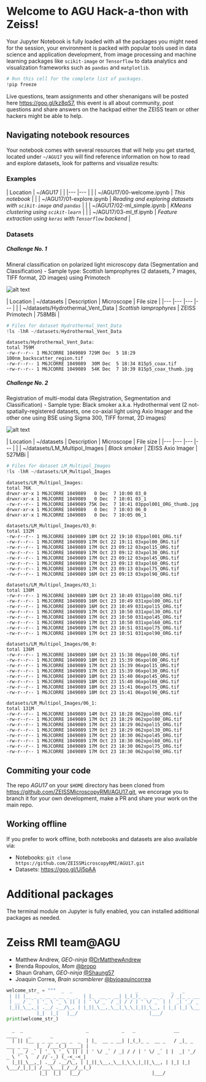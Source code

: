
# Welcome to AGU Hack-a-thon with Zeiss!
Your Jupyter Notebook is fully loaded with all the packages you might need for the session, 
your environment is packed with popular tools used in data science and application development, 
from image processing and machine learning packages like `scikit-image` or `Tensorflow` to data analytics 
and visualization frameworks such as `pandas` and `matplotlib`.


```python
# Run this cell for the complete list of packages.
!pip freeze
```

Live questions, team assignments and other shenanigans will be posted here https://goo.gl/kz8qS7, this event is all about community, post questions and share answers on the hackpad either the ZEISS team or other hackers might be able to help.

## Navigating notebook resources
Your notebook comes with several resources that will help you get started, located under `~/AGU17` you 
will find reference information on how to read and explore datasets, look for patterns and visualize 
results:

### Examples
| Location | ~/AGU17 |  	|
|---	|---	|
| | ~/AGU17/00-welcome.ipynb | *This notebook* |
| | ~/AGU17/01-explore.ipynb | *Reading and exploring datasets with `scikit-image` and `pandas`* |
| | ~/AGU17/02-ml_simple.ipynb | *KMeans clustering using `scikit-learn`* |
| | ~/AGU17/03-ml_tf.ipynb | *Feature extraction using `keras` with `Tensorflow` backend* |

### Datasets

##### Challenge No. 1
Mineral classification on polarized light microscopy data (Segmentation and Classification)
    - Sample type: Scottish lamprophyres (2 datasets, 7 images, TIFF format, 2D images) using Primotech

![alt text](03ppol001_ORG_thumb.jpg)

| Location | ~/datasets |  Description | Microscope | File size |
|---	|---	|---	|---	|
| | ~/datasets/Hydrothermal_Vent_Data | *Scottish lamprophyres* | ZEISS Primotech | 758MBi |

```python
# Files for dataset Hydrothermal_Vent_Data
!ls -lhR ~/datasets/Hydrothermal_Vent_Data
```

    datasets/Hydrothermal_Vent_Data:
    total 759M
    -rw-r--r-- 1 M6JCORRE 1049089 729M Dec  5 18:29 100nm_backscatter_region.tif
    -rw-r--r-- 1 M6JCORRE 1049089  30M Dec  5 18:34 815p5_coax.tif
    -rw-r--r-- 1 M6JCORRE 1049089  54K Dec  7 10:39 815p5_coax_thumb.jpg
    

##### Challenge No. 2
Registration of multi-modal data (Registration, Segmentation and Classification)
    - Sample type: Black smoker a.k.a. Hydrothermal vent (2 not-spatially-registered datasets, one co-axial light using Axio Imager and the other one using BSE using Sigma 300, TIFF format, 2D images)
    
![alt text](815p5_coax_thumb.jpg)

| Location | ~/datasets |  Description | Microscope | File size |
|---	|---	|---	|---	|
| | ~/datasets/LM_Multipol_Images | *Black smoker* | ZEISS Axio Imager | 527MBi |

```python
# Files for dataset LM_Multipol_Images
!ls -lhR ~/datasets/LM_Multipol_Images
```

    datasets/LM_Multipol_Images:
    total 76K
    drwxr-xr-x 1 M6JCORRE 1049089   0 Dec  7 10:00 03_0
    drwxr-xr-x 1 M6JCORRE 1049089   0 Dec  7 10:01 03_1
    -rw-r--r-- 1 M6JCORRE 1049089 75K Dec  7 10:41 03ppol001_ORG_thumb.jpg
    drwxr-xr-x 1 M6JCORRE 1049089   0 Dec  7 10:03 06_0
    drwxr-xr-x 1 M6JCORRE 1049089   0 Dec  7 10:05 06_1
    
    datasets/LM_Multipol_Images/03_0:
    total 132M
    -rw-r--r-- 1 M6JCORRE 1049089 18M Oct 22 19:10 03ppol001_ORG.tif
    -rw-r--r-- 1 M6JCORRE 1049089 17M Oct 22 19:11 03xpol00_ORG.tif
    -rw-r--r-- 1 M6JCORRE 1049089 17M Oct 23 09:12 03xpol15_ORG.tif
    -rw-r--r-- 1 M6JCORRE 1049089 17M Oct 23 09:12 03xpol30_ORG.tif
    -rw-r--r-- 1 M6JCORRE 1049089 17M Oct 23 09:12 03xpol45_ORG.tif
    -rw-r--r-- 1 M6JCORRE 1049089 17M Oct 23 09:13 03xpol60_ORG.tif
    -rw-r--r-- 1 M6JCORRE 1049089 17M Oct 23 09:13 03xpol75_ORG.tif
    -rw-r--r-- 1 M6JCORRE 1049089 16M Oct 23 09:13 03xpol90_ORG.tif
    
    datasets/LM_Multipol_Images/03_1:
    total 130M
    -rw-r--r-- 1 M6JCORRE 1049089 18M Oct 23 10:49 031ppol00_ORG.tif
    -rw-r--r-- 1 M6JCORRE 1049089 16M Oct 23 10:49 031xpol00_ORG.tif
    -rw-r--r-- 1 M6JCORRE 1049089 16M Oct 23 10:49 031xpol15_ORG.tif
    -rw-r--r-- 1 M6JCORRE 1049089 17M Oct 23 10:50 031xpol30_ORG.tif
    -rw-r--r-- 1 M6JCORRE 1049089 17M Oct 23 10:50 031xpol45_ORG.tif
    -rw-r--r-- 1 M6JCORRE 1049089 17M Oct 23 10:50 031xpol60_ORG.tif
    -rw-r--r-- 1 M6JCORRE 1049089 17M Oct 23 10:51 031xpol75_ORG.tif
    -rw-r--r-- 1 M6JCORRE 1049089 17M Oct 23 10:51 031xpol90_ORG.tif
    
    datasets/LM_Multipol_Images/06_0:
    total 136M
    -rw-r--r-- 1 M6JCORRE 1049089 16M Oct 23 15:38 06ppol00_ORG.tif
    -rw-r--r-- 1 M6JCORRE 1049089 18M Oct 23 15:39 06xpol00_ORG.tif
    -rw-r--r-- 1 M6JCORRE 1049089 17M Oct 23 15:39 06xpol15_ORG.tif
    -rw-r--r-- 1 M6JCORRE 1049089 17M Oct 23 15:39 06xpol30_ORG.tif
    -rw-r--r-- 1 M6JCORRE 1049089 18M Oct 23 15:40 06xpol45_ORG.tif
    -rw-r--r-- 1 M6JCORRE 1049089 18M Oct 23 15:40 06xpol60_ORG.tif
    -rw-r--r-- 1 M6JCORRE 1049089 18M Oct 23 15:41 06xpol75_ORG.tif
    -rw-r--r-- 1 M6JCORRE 1049089 18M Oct 23 15:41 06xpol90_ORG.tif
    
    datasets/LM_Multipol_Images/06_1:
    total 131M
    -rw-r--r-- 1 M6JCORRE 1049089 14M Oct 23 18:28 062ppol00_ORG.tif
    -rw-r--r-- 1 M6JCORRE 1049089 17M Oct 23 18:29 062xpol00_ORG.tif
    -rw-r--r-- 1 M6JCORRE 1049089 17M Oct 23 18:29 062xpol15_ORG.tif
    -rw-r--r-- 1 M6JCORRE 1049089 17M Oct 23 18:29 062xpol30_ORG.tif
    -rw-r--r-- 1 M6JCORRE 1049089 17M Oct 23 18:30 062xpol45_ORG.tif
    -rw-r--r-- 1 M6JCORRE 1049089 17M Oct 23 18:30 062xpol60_ORG.tif
    -rw-r--r-- 1 M6JCORRE 1049089 17M Oct 23 18:30 062xpol75_ORG.tif
    -rw-r--r-- 1 M6JCORRE 1049089 17M Oct 23 18:30 062xpol90_ORG.tif
    

## Commiting your code
The repo *AGU17* on your `$HOME` directory has been cloned from https://github.com/ZEISSMicroscopyRMI/AGU17.git, we encorage you to branch it for your own development, make a PR and share your work on the main repo.

## Working offline
If you prefer to work offline, both notebooks and datasets are also available via:
 - Notebooks: `git clone https://github.com/ZEISSMicroscopyRMI/AGU17.git`
 - Datasets: https://goo.gl/Ui5pAA

# Additional packages
The terminal module on Jupyter is fully enabled, you can installed additional packages as needed.

# Zeiss RMI team@AGU
- Matthew Andrew, *GEO-ninja* [@DrMatthewAndrew](https://twitter.com/DrMatthewAndrew)
- Brenda Ropoulos, *Mom* [@bropo](https://twitter.com/bropo)
- Shaun Graham, *GEO-ninja* [@Shaung57](https://twitter.com/Shaung57)
- Joaquin Correa, *Brain scramblerer* [@byjoaquincorrea](https://twitter.com/byjoaquincorrea)


```python
welcome_str_ = """  _  _                       _            _   _              __                 ____    _       _ \n \
 | || |__ _ _ __ _ __ _  _  | |_  __ _ __| |_(_)_ _  __ _   / _|_ _ ___ _ __   |_  /___(_)_____| |\n \
 | __ / _` | '_ \ '_ \ || | | ' \/ _` / _| / / | ' \/ _` | |  _| '_/ _ \ '  \   / // -_) (_-<_-<_|\n \
 |_||_\__,_| .__/ .__/\_, | |_||_\__,_\__|_\_\_|_||_\__, | |_| |_| \___/_|_|_| /___\___|_/__/__(_)\n \
           |_|  |_|   |__/                          |___/                                         \n"""
print(welcome_str_)
```

      _  _                       _            _   _              __                 ____    _       _ 
      | || |__ _ _ __ _ __ _  _  | |_  __ _ __| |_(_)_ _  __ _   / _|_ _ ___ _ __   |_  /___(_)_____| |
      | __ / _` | '_ \ '_ \ || | | ' \/ _` / _| / / | ' \/ _` | |  _| '_/ _ \ '  \   / // -_) (_-<_-<_|
      |_||_\__,_| .__/ .__/\_, | |_||_\__,_\__|_\_\_|_||_\__, | |_| |_| \___/_|_|_| /___\___|_/__/__(_)
                |_|  |_|   |__/                          |___/                                         
    
    

